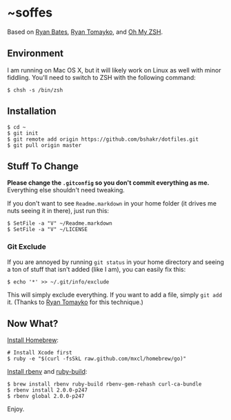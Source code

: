 # ~soffes

Based on [Ryan Bates](http://github.com/ryanb/dotfiles), [Ryan Tomayko](http://github.com/rtomayko/dotfiles), and [Oh My ZSH](https://github.com/robbyrussell/oh-my-zsh).

## Environment

I am running on Mac OS X, but it will likely work on Linux as well with minor fiddling. You'll need to switch to ZSH with the following command:

    $ chsh -s /bin/zsh

## Installation

    $ cd ~
    $ git init
    $ git remote add origin https://github.com/bshakr/dotfiles.git
    $ git pull origin master

## Stuff To Change

**Please change the `.gitconfig` so you don't commit everything as me.** Everything else shouldn't need tweaking.

If you don't want to see `Readme.markdown` in your home folder (it drives me nuts seeing it in there), just run this:

    $ SetFile -a "V" ~/Readme.markdown
    $ SetFile -a "V" ~/LICENSE

### Git Exclude

If you are annoyed by running `git status` in your home directory and seeing a ton of stuff that isn't added (like I am), you can easily fix this:

    $ echo '*' >> ~/.git/info/exclude

This will simply exclude everything. If you want to add a file, simply `git add` it. (Thanks to [Ryan Tomayko](http://github.com/rtomayko/dotfiles) for this technique.)

## Now What?

[Install Homebrew](http://brew.sh):

    # Install Xcode first
    $ ruby -e "$(curl -fsSkL raw.github.com/mxcl/homebrew/go)"

[Install rbenv](https://github.com/sstephenson/rbenv) and [ruby-build](https://github.com/sstephenson/ruby-build):

    $ brew install rbenv ruby-build rbenv-gem-rehash curl-ca-bundle
    $ rbenv install 2.0.0-p247
    $ rbenv global 2.0.0-p247

Enjoy.
